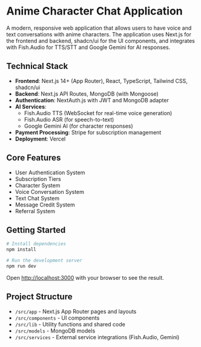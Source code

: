 # Anime Character Chat Application

A modern, responsive web application that allows users to have voice and text conversations with anime characters. The application uses Next.js for the frontend and backend, shadcn/ui for the UI components, and integrates with Fish.Audio for TTS/STT and Google Gemini for AI responses.

## Technical Stack

- **Frontend**: Next.js 14+ (App Router), React, TypeScript, Tailwind CSS, shadcn/ui
- **Backend**: Next.js API Routes, MongoDB (with Mongoose)
- **Authentication**: NextAuth.js with JWT and MongoDB adapter
- **AI Services**:
  - Fish.Audio TTS (WebSocket for real-time voice generation)
  - Fish.Audio ASR (for speech-to-text)
  - Google Gemini AI (for character responses)
- **Payment Processing**: Stripe for subscription management
- **Deployment**: Vercel

## Core Features

- User Authentication System
- Subscription Tiers
- Character System
- Voice Conversation System
- Text Chat System
- Message Credit System
- Referral System

## Getting Started

```bash
# Install dependencies
npm install

# Run the development server
npm run dev
```

Open [http://localhost:3000](http://localhost:3000) with your browser to see the result.

## Project Structure

- `/src/app` - Next.js App Router pages and layouts
- `/src/components` - UI components
- `/src/lib` - Utility functions and shared code
- `/src/models` - MongoDB models
- `/src/services` - External service integrations (Fish.Audio, Gemini)
